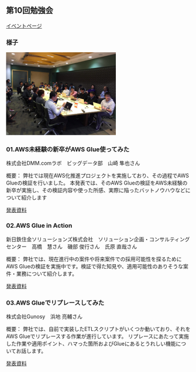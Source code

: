 ## 第10回勉強会

[イベントページ](https://jawsug-bigdata.connpass.com/event/71474/)

### 様子

<img src="pic20171124.png" width="300">

### 01.AWS未経験の新卒がAWS Glue使ってみた

株式会社DMM.comラボ　ビッグデータ部　山崎 隼也さん

概要：
弊社では現在AWS化推進プロジェクトを実施しており、その過程でAWS Glueの検証を行いました。 本発表では、そのAWS Glueの検証をAWS未経験の新卒が実施し、その検証内容や使った所感、実際に陥ったバットノウハウなどについて紹介します

[発表資料](https://github.com/bdjaws/workshop/raw/master/20171124/DMMLabo_JAWS_Glue.pdf)


### 02.AWS Glue in Action

新日鉄住金ソリューションズ株式会社　ソリューション企画・コンサルティングセンター　高橋　慧さん　磯部 俊行さん　氏原 直哉さん

概要：
弊社では、現在進行中の案件や将来案件での採用可能性を探るためにAWS Glueの検証を実施中です。検証で得た知見や、適用可能性のありそうな案件・業務について紹介します。

[発表資料](https://github.com/bdjaws/workshop/raw/master/20171124/AWS-Glue-in-Action.pdf)

### 03.AWS Glueでリプレースしてみた

株式会社Gunosy　浜地 亮輔さん

概要：
弊社では、自前で実装したETLスクリプトがいくつか動いており、それをAWS Glueでリプレースする作業が進行しています。 リプレースにあたって実施した作業や適用ポイント、ハマった箇所およびGlueにあるとうれしい機能についてお話します。

[発表資料](https://speakerdeck.com/aibou/gunosy-use-glue)

